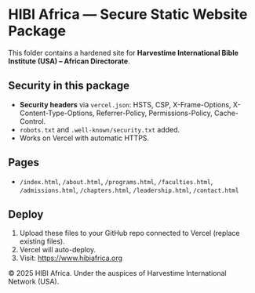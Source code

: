 
# HIBI Africa — Secure Static Website Package

This folder contains a hardened site for **Harvestime International Bible Institute (USA) – African Directorate**.

## Security in this package
- **Security headers** via `vercel.json`: HSTS, CSP, X-Frame-Options, X-Content-Type-Options, Referrer-Policy, Permissions-Policy, Cache-Control.
- `robots.txt` and `.well-known/security.txt` added.
- Works on Vercel with automatic HTTPS.

## Pages
- `/index.html`, `/about.html`, `/programs.html`, `/faculties.html`, `/admissions.html`, `/chapters.html`, `/leadership.html`, `/contact.html`

## Deploy
1. Upload these files to your GitHub repo connected to Vercel (replace existing files).
2. Vercel will auto-deploy.
3. Visit: https://www.hibiafrica.org

© 2025 HIBI Africa. Under the auspices of Harvestime International Network (USA).
